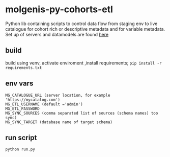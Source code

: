 # molgenis-py-cohorts-etl
Python lib containing scripts to control data flow from staging env to live catalogue for cohort rich or 
descriptive metadata and for variable metadata. Set up of servers and datamodels are found 
[here](https://github.com/molgenis/molgenis-py-cohorts-etl/datamodels)

## build
build using venv, activate enviroment ,install requirements;
```pip install -r requirements.txt```

## env vars 

```
MG_CATALOGUE_URL (server location, for example 'https://mycatalog.com')
MG_ETL_USERNAME (default ='admin')
MG_ETL_PASSWORD
MG_SYNC_SOURCES (comma separated list of sources (schema names) too sync)
MG_SYNC_TARGET (database name of target schema)
```

## run script 
``` python run.py ```
